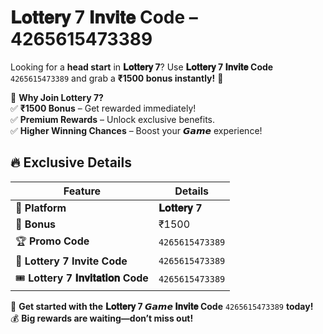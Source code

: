 # **𝐋𝐨𝐭𝐭𝐞𝐫𝐲 7 𝐈𝐧𝐯𝐢𝐭𝐞 Code** – 4265615473389  

Looking for a **head start** in **𝐋𝐨𝐭𝐭𝐞𝐫𝐲 7**? Use **𝐋𝐨𝐭𝐭𝐞𝐫𝐲 7 𝐈𝐧𝐯𝐢𝐭𝐞 Code** `4265615473389` and grab a **₹1500 bonus instantly!** 🎉  

🎯 **Why Join Lottery 7?**  
✅ **₹1500 Bonus** – Get rewarded immediately!  
✅ **Premium Rewards** – Unlock exclusive benefits.  
✅ **Higher Winning Chances** – Boost your **𝙂𝙖𝙢𝙚** experience!  

## 🔥 **Exclusive Details**  

| Feature                         | Details                |
|---------------------------------|------------------------|
| 🎲 **Platform**                 | **𝐋𝐨𝐭𝐭𝐞𝐫𝐲 7**        |
| 🎁 **Bonus**                     | ₹1500                 |
| 🏆 **Promo Code**               | `4265615473389`        |
| 🔑 **Lottery 7 Invite Code**    | `4265615473389`        |
| 🎟 **Lottery 7 𝐈𝐧𝐯𝐢𝐭𝐚𝐭𝐢𝐨𝐧 Code** | `4265615473389`        |

🚀 **Get started with the** **𝐋𝐨𝐭𝐭𝐞𝐫𝐲 7 𝙂𝙖𝙢𝙚 𝐈𝐧𝐯𝐢𝐭𝐞 Code** `4265615473389` **today!**  
💰 **Big rewards are waiting—don’t miss out!**  

